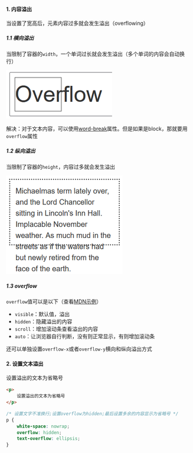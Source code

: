 #### 1. 内容溢出

当设置了宽高后，元素内容过多就会发生溢出（overflowing）

##### 1.1 横向溢出

当限制了容器的`width`，一个单词过长就会发生溢出（多个单词的内容会自动换行）

![image-20191229133216820](assets/overflow.png ":size=100")

解决：对于文本内容，可以使用[word-break](https://developer.mozilla.org/zh-CN/docs/Web/CSS/word-break)属性。但是如果是block，那就要用`overflow`属性

##### 1.2 纵向溢出

当限制了容器的`height`，内容过多就会发生溢出

![image-20191229134532108](assets/overflow纵向.png ":size=150")

##### 1.3 overflow

`overflow`值可以是以下（查看[MDN示例](https://developer.mozilla.org/zh-CN/docs/Web/CSS/overflow)）

- `visible`：默认值，溢出
- `hidden`：隐藏溢出的内容
- `scroll`：增加滚动条查看溢出的内容
- `auto`：让浏览器自行判断，没有则正常显示，有则增加滚动条

还可以单独设置`overflow-x`或者`overflow-y`横向和纵向溢出方式

#### 2. 设置文本溢出

设置溢出的文本为省略号

```html
<p>
    设置溢出的文本为省略号
</p>
```

```css
/* 设置文字不准换行;设置overflow为hidden;最后设置多余的内容显示为省略号 */
p {
    white-space: nowrap;
    overflow: hidden;
    text-overflow: ellipsis;
}
```

